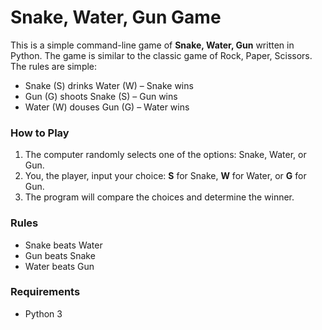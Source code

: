 # Snake, Water, Gun Game

This is a simple command-line game of **Snake, Water, Gun** written in Python. The game is similar to the classic game of Rock, Paper, Scissors. The rules are simple:
- Snake (S) drinks Water (W) – Snake wins
- Gun (G) shoots Snake (S) – Gun wins
- Water (W) douses Gun (G) – Water wins

### How to Play
1. The computer randomly selects one of the options: Snake, Water, or Gun.
2. You, the player, input your choice: **S** for Snake, **W** for Water, or **G** for Gun.
3. The program will compare the choices and determine the winner.

### Rules
- Snake beats Water
- Gun beats Snake
- Water beats Gun

### Requirements
- Python 3
